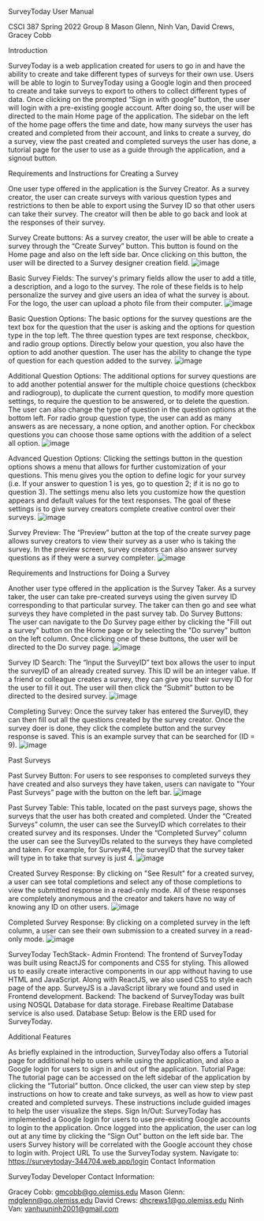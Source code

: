 

SurveyToday
User Manual

CSCI 387
Spring 2022
Group 8
Mason Glenn, Ninh Van, David Crews, Gracey Cobb

                       



Introduction

SurveyToday is a web application created for users to go in and have the ability to create and take different types of surveys for their own use. Users will be able to login to SurveyToday using a Google login and then proceed to create and take surveys to export to others to collect different types of data. Once clicking on the prompted “Sign in with google” button, the user will login with a pre-existing google account. After doing so, the user will be directed to the main Home page of the application. The sidebar on the left of the home page offers the time and date, how many surveys the user has created and completed from their account, and links to create a survey, do a survey, view the past created and completed surveys the user has done, a tutorial page for the user to use as a guide through the application, and a signout button.

Requirements and Instructions for Creating a Survey

One user type offered in the application is the Survey Creator. As a survey creator, the user can create surveys with various question types and restrictions to then be able to export using the Survey ID so that other users can take their survey. The creator will then be able to go back and look at the responses of their survey. 

Survey Create buttons: As a survey creator, the user will be able to create a survey through the “Create Survey” button. This button is found on the Home page and also on the left side bar. Once clicking on this button, the user will be directed to a Survey designer creation field.
![image](https://user-images.githubusercontent.com/63893969/165842818-2af51415-42b7-4a57-b47b-3da05379cea6.png)


Basic Survey Fields: The survey's primary fields allow the user to add a title, a description, and a logo to the survey. The role of these fields is to help personalize the survey and give users an idea of what the survey is about. For the logo, the user can upload a photo file from their computer.
![image](https://user-images.githubusercontent.com/63893969/165843031-8aacc7d8-e2d5-4cc7-8ad7-dddd0e98d46e.png)


Basic Question Options: The basic options for the survey questions are the text box for the question that the user is asking and the options for question type in the top left. The three question types are text response, checkbox, and radio group options. Directly below your question, you also have the option to add another question. The user has the ability to change the type of question for each question added to the survey.
![image](https://user-images.githubusercontent.com/63893969/165843168-ba2bfcfc-c963-4646-b78e-c964744f8e9a.png)

              
Additional Question Options: The additional options for survey questions are to add another potential answer for the multiple choice questions (checkbox and radiogroup), to duplicate the current question, to modify more question settings, to require the question to be answered, or to delete the question. The user can also change the type of question in the question options at the bottom left. For radio group question type, the user can add as many answers as are necessary, a none option, and another option. For checkbox questions you can choose those same options with the addition of a select all option.
![image](https://user-images.githubusercontent.com/63893969/165843228-602eafc2-9594-4b53-9e39-59061c5a5e97.png)



Advanced Question Options: Clicking the settings button in the question options shows a menu that allows for further customization of your questions. This menu gives you the option to define logic for your survey (i.e. If your answer to question 1 is yes, go to question 2; if it is no go to question 3). The settings menu also lets you customize how the question appears and default values for the text responses. The goal of these settings is to give survey creators complete creative control over their surveys.
![image](https://user-images.githubusercontent.com/63893969/165843271-5bb2008c-ef91-4d59-80f4-135113b5d872.png)


Survey Preview: The “Preview” button at the top of the create survey page allows survey creators to view their survey as a user who is taking the survey. In the preview screen, survey creators can also answer survey questions as if they were a survey completer.
 ![image](https://user-images.githubusercontent.com/63893969/165843319-6e9bad61-936c-4491-9494-e662c4b83777.png)


Requirements and Instructions for Doing a Survey

Another user type offered in the application is the Survey Taker. As a survey taker, the user can take pre-created surveys using the given survey ID corresponding to that particular survey. The taker can then go and see what surveys they have completed in the past survey tab.
Do Survey Buttons: The user can navigate to the Do Survey page either by clicking the "Fill out a survey" button on the Home page or by selecting the "Do survey" button on the left column. Once clicking one of these buttons, the user will be directed to the Do survey page.
 ![image](https://user-images.githubusercontent.com/63893969/165843366-4c983490-9455-4892-9858-77725b1e404a.png)


Survey ID Search: The “Input the SurveyID” text box allows the user to input the surveyID of an already created survey. This ID will be an integer value. If a friend or colleague creates a survey, they can give you their survey ID for the user to fill it out. The user will then click the “Submit” button to be directed to the desired survey.
![image](https://user-images.githubusercontent.com/63893969/165843440-aa20d6c5-decb-4ab2-84a0-fc5376f7f6ae.png)
 

Completing Survey: Once the survey taker has entered the SurveyID, they can then fill out all the questions created by the survey creator. Once the survey doer is done, they click the complete button and the survey response is saved. This is an example survey that can be searched for (ID = 9).
![image](https://user-images.githubusercontent.com/63893969/165843491-6872bbe4-54cb-4ea5-921d-2164954067f7.png)

Past Surveys

Past Survey Button: For users to see responses to completed surveys they have created and also surveys they have taken, users can navigate to "Your Past Surveys” page with the button on the left bar.
![image](https://user-images.githubusercontent.com/63893969/165843540-a3e2a212-8f31-43c7-a8a4-e84f37334093.png)


Past Survey Table: This table, located on the past surveys page, shows the surveys that the user has both created and completed. Under the “Created Surveys” column, the user can see the SurveyID which correlates to their created survey and its responses. Under the “Completed Survey” column the user can see the SurveyIDs related to the surveys they have completed and taken. For example, for Survey#4, the surveyID that the survey taker will type in to take that survey is just 4. 
![image](https://user-images.githubusercontent.com/63893969/165843594-0bf5ab86-3feb-4d84-b983-da33804bbbf9.png)

Created Survey Response: By clicking on "See Result" for a created survey, a user can see total completions and select any of those completions to view the submitted response in a read-only mode. All of these responses are completely anonymous and the creator and takers have no way of knowing any ID on other users. 
![image](https://user-images.githubusercontent.com/63893969/165843634-4e3fac79-c1e1-4bf6-b331-918d82d07f9b.png)

Completed Survey Response: By clicking on a completed survey in the left column, a user can see their own submission to a created survey in a read-only mode. 
![image](https://user-images.githubusercontent.com/63893969/165843673-5435ced4-b7ac-4821-a00d-ae34e893cd91.png)



SurveyToday TechStack- Admin
Frontend: The frontend of SurveyToday was built using ReactJS for components and CSS for styling. This allowed us to easily create interactive components in our app without having to use HTML and JavaScript. Along with ReactJS, we also used CSS to style each page of the app. SurveyJS is a JavaScript library we found and used in Frontend development. 
Backend: The backend of SurveyToday was built using NOSQL Database for data storage. Firebase Realtime Database service is also used.
Database Setup: Below is the ERD used for SurveyToday. 
 

Additional Features

As briefly explained in the introduction, SurveyToday also offers a Tutorial page for additional help to users while using the application, and also a Google login for users to sign in and out of the application.
Tutorial Page: The tutorial page can be accessed on the left sidebar of the application by clicking the “Tutorial”  button. Once clicked, the user can view step by step instructions on how to create and take surveys, as well as how to view past created and completed surveys. These instructions include guided images to help the user visualize the steps. 
Sign In/Out: SurveyToday has implemented a Google login for users to use pre-existing Google accounts to login to the application. Once logged into the application, the user can log out at any time by clicking the “Sign Out” button on the left side bar. The users Survey history will be correlated with the Google account they chose to login with. 
Project URL
    To use the SurveyToday system. Navigate to: 
 	https://surveytoday-344704.web.app/login
Contact Information

SurveyToday Developer Contact Information:

Gracey Cobb: gmcobb@go.olemiss.edu
Mason Glenn: mdglenn@go.olemiss.edu
David Crews: dhcrews1@go.olemiss.edu
Ninh Van: vanhuuninh2001@gmail.com





